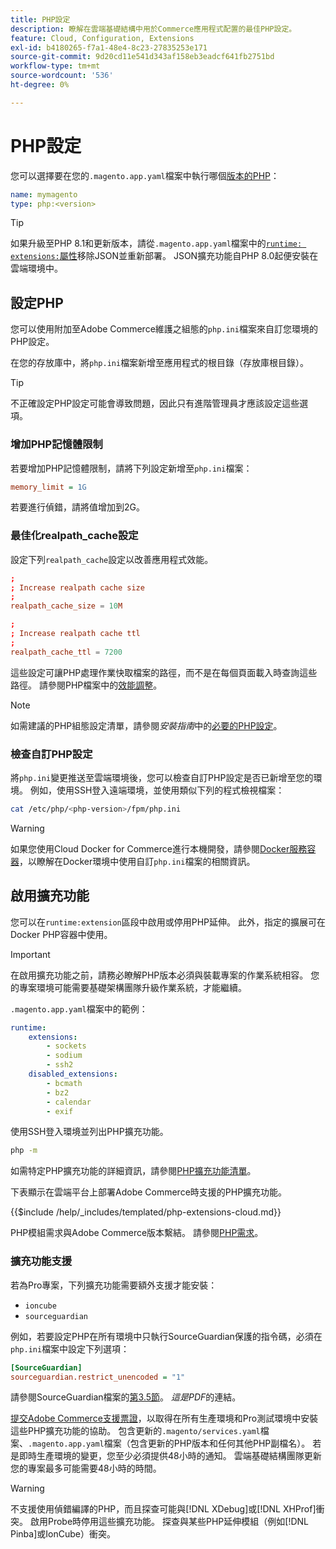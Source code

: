 ```yaml
---
title: PHP設定
description: 瞭解在雲端基礎結構中用於Commerce應用程式配置的最佳PHP設定。
feature: Cloud, Configuration, Extensions
exl-id: b4180265-f7a1-48e4-8c23-27835253e171
source-git-commit: 9d20cd11e541d343af158eb3eadcf641fb2751bd
workflow-type: tm+mt
source-wordcount: '536'
ht-degree: 0%

---
```


# PHP設定

您可以選擇要在您的`.magento.app.yaml`檔案中執行哪個[版本的PHP](https://experienceleague.adobe.com/docs/commerce-operations/installation-guide/system-requirements.html)：

```yaml
name: mymagento
type: php:<version>
```

>[!TIP]
>
>如果升級至PHP 8.1和更新版本，請從`.magento.app.yaml`檔案中的[`runtime: extensions:`屬性](properties.md#runtime)移除JSON並重新部署。 JSON擴充功能自PHP 8.0起便安裝在雲端環境中。

## 設定PHP

您可以使用附加至Adobe Commerce維護之組態的`php.ini`檔案來自訂您環境的PHP設定。

在您的存放庫中，將`php.ini`檔案新增至應用程式的根目錄（存放庫根目錄）。

>[!TIP]
>
>不正確設定PHP設定可能會導致問題，因此只有進階管理員才應該設定這些選項。

### 增加PHP記憶體限制

若要增加PHP記憶體限制，請將下列設定新增至`php.ini`檔案：

```ini
memory_limit = 1G
```

若要進行偵錯，請將值增加到2G。

### 最佳化realpath_cache設定

設定下列`realpath_cache`設定以改善應用程式效能。

```conf
;
; Increase realpath cache size
;
realpath_cache_size = 10M

;
; Increase realpath cache ttl
;
realpath_cache_ttl = 7200
```

這些設定可讓PHP處理作業快取檔案的路徑，而不是在每個頁面載入時查詢這些路徑。 請參閱PHP檔案中的[效能調整](https://www.php.net/manual/en/ini.core.php)。

>[!NOTE]
>
>如需建議的PHP組態設定清單，請參閱&#x200B;_安裝指南_&#x200B;中的[必要的PHP設定](https://experienceleague.adobe.com/docs/commerce-operations/installation-guide/prerequisites/php-settings.html)。

### 檢查自訂PHP設定

將`php.ini`變更推送至雲端環境後，您可以檢查自訂PHP設定是否已新增至您的環境。 例如，使用SSH登入遠端環境，並使用類似下列的程式檢視檔案：

```bash
cat /etc/php/<php-version>/fpm/php.ini
```

>[!WARNING]
>
>如果您使用Cloud Docker for Commerce進行本機開發，請參閱[Docker服務容器](https://developer.adobe.com/commerce/cloud-tools/docker/containers/service/#fpm-container)，以瞭解在Docker環境中使用自訂`php.ini`檔案的相關資訊。

## 啟用擴充功能

您可以在`runtime:extension`區段中啟用或停用PHP延伸。 此外，指定的擴展可在Docker PHP容器中使用。

>[!IMPORTANT]
>
>在啟用擴充功能之前，請務必瞭解PHP版本必須與裝載專案的作業系統相容。 您的專案環境可能需要基礎架構團隊升級作業系統，才能繼續。

`.magento.app.yaml`檔案中的範例：

```yaml
runtime:
    extensions:
        - sockets
        - sodium
        - ssh2
    disabled_extensions:
        - bcmath
        - bz2
        - calendar
        - exif
```

使用SSH登入環境並列出PHP擴充功能。

```bash
php -m
```

如需特定PHP擴充功能的詳細資訊，請參閱[PHP擴充功能清單](https://www.php.net/manual/en/extensions.alphabetical.php)。

下表顯示在雲端平台上部署Adobe Commerce時支援的PHP擴充功能。

{{$include /help/_includes/templated/php-extensions-cloud.md}}

PHP模組需求與Adobe Commerce版本繫結。 請參閱[PHP需求](https://experienceleague.adobe.com/docs/commerce-operations/installation-guide/prerequisites/php-settings.html)。

### 擴充功能支援

若為Pro專案，下列擴充功能需要額外支援才能安裝：

- `ioncube`
- `sourceguardian`

例如，若要設定PHP在所有環境中只執行SourceGuardian保護的指令碼，必須在`php.ini`檔案中設定下列選項：

```ini
[SourceGuardian]
sourceguardian.restrict_unencoded = "1"
```

請參閱SourceGuardian檔案的[第3.5節](https://sourceguardian.com/demofiles/files/SourceGuardian%20for%20Linux%20User%20Manual.pdf)。 _這是PDF_&#x200B;的連結。

[提交Adobe Commerce支援票證](https://experienceleague.adobe.com/docs/commerce-knowledge-base/kb/help-center-guide/magento-help-center-user-guide.html#submit-ticket)，以取得在所有生產環境和Pro測試環境中安裝這些PHP擴充功能的協助。 包含更新的`.magento/services.yaml`檔案、`.magento.app.yaml`檔案（包含更新的PHP版本和任何其他PHP副檔名）。 若是即時生產環境的變更，您至少必須提供48小時的通知。 雲端基礎結構團隊更新您的專案最多可能需要48小時的時間。

>[!WARNING]
>
>不支援使用偵錯編譯的PHP，而且探查可能與[!DNL XDebug]或[!DNL XHProf]衝突。 啟用Probe時停用這些擴充功能。 探查與某些PHP延伸模組（例如[!DNL Pinba]或IonCube）衝突。
